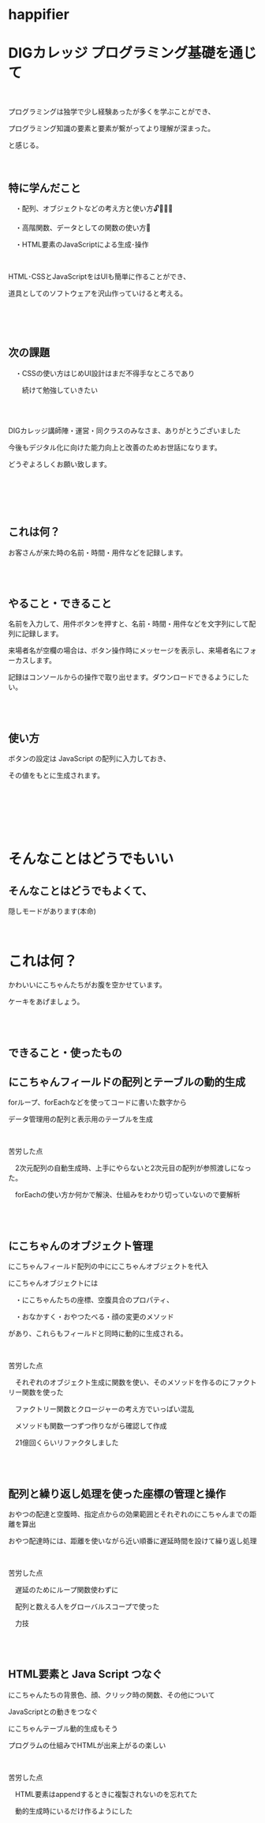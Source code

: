 # happifier



# DIGカレッジ プログラミング基礎を通じて

<br>

プログラミングは独学で少し経験あったが多くを学ぶことができ、

プログラミング知識の要素と要素が繋がってより理解が深まった。

と感じる。

<br>

## 特に学んだこと


　・配列、オブジェクトなどの考え方と使い方🔓🔢🍐😋

　・高階関数、データとしての関数の使い方🏢
 
　・HTML要素のJavaScriptによる生成･操作
 
 
<br>

HTML･CSSとJavaScriptをはUIも簡単に作ることができ、

道具としてのソフトウェアを沢山作っていけると考える。

<br>
<br>
<br>

## 次の課題

　・CSSの使い方はじめUI設計はまだ不得手なところであり
 
　　続けて勉強していきたい

<br>
<br>

DIGカレッジ講師陣・運営・同クラスのみなさま、ありがとうございました

今後もデジタル化に向けた能力向上と改善のためお世話になります。

どうぞよろしくお願い致します。

<br>
<br>
<br>
<br>


## これは何？

お客さんが来た時の名前・時間・用件などを記録します。

<br>
<br>

## やること・できること

名前を入力して、用件ボタンを押すと、名前・時間・用件などを文字列にして配列に記録します。


来場者名が空欄の場合は、ボタン操作時にメッセージを表示し、来場者名にフォーカスします。


記録はコンソールからの操作で取り出せます。ダウンロードできるようにしたい。

<br>
<br>

## 使い方

ボタンの設定は JavaScript の配列に入力しておき、

その値をもとに生成されます。

<br>
<br>
<br>
<br>
<br>


# そんなことはどうでもいい

## そんなことはどうでもよくて、

隠しモードがあります(本命)

<br>

# これは何？
かわいいにこちゃんたちがお腹を空かせています。

ケーキをあげましょう。

<br>
<br>

## できること・使ったもの

## にこちゃんフィールドの配列とテーブルの動的生成

forループ、forEachなどを使ってコードに書いた数字から

データ管理用の配列と表示用のテーブルを生成

<br>

苦労した点

　2次元配列の自動生成時、上手にやらないと2次元目の配列が参照渡しになった。

　forEachの使い方か何かで解決、仕組みをわかり切っていないので要解析

<br>
<br>

## にこちゃんのオブジェクト管理

にこちゃんフィールド配列の中ににこちゃんオブジェクトを代入

にこちゃんオブジェクトには

　・にこちゃんたちの座標、空腹具合のプロパティ、

　・おなかすく・おやつたべる・顔の変更のメソッド

があり、これらもフィールドと同時に動的に生成される。

<br>

苦労した点

　それぞれのオブジェクト生成に関数を使い、そのメソッドを作るのにファクトリー関数を使った

　ファクトリー関数とクロージャーの考え方でいっぱい混乱

　メソッドも関数一つずつ作りながら確認して作成

　21億回くらいリファクタしました

<br>
<br>

## 配列と繰り返し処理を使った座標の管理と操作

おやつの配達と空腹時、指定点からの効果範囲とそれぞれのにこちゃんまでの距離を算出

おやつ配達時には、距離を使いながら近い順番に遅延時間を設けて繰り返し処理

<br>

苦労した点

　遅延のためにループ関数使わずに

　配列と数える人をグローバルスコープで使った

　力技

<br>
<br>

## HTML要素と Java Script つなぐ

にこちゃんたちの背景色、顔、クリック時の関数、その他について

JavaScriptとの動きをつなぐ

にこちゃんテーブル動的生成もそう

プログラムの仕組みでHTMLが出来上がるの楽しい

<br>

苦労した点

　HTML要素はappendするときに複製されないのを忘れてた

　動的生成時にいるだけ作るようにした

<br>
<br>
<br>

